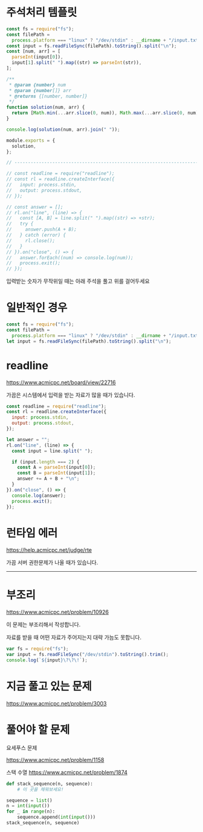 # 주석처리 템플릿

```js
const fs = require("fs");
const filePath =
  process.platform === "linux" ? "/dev/stdin" : __dirname + "/input.txt";
const input = fs.readFileSync(filePath).toString().split("\n");
const [num, arr] = [
  parseInt(input[0]),
  input[1].split(" ").map((str) => parseInt(str)),
];

/**
 * @param {number} num
 * @param {number[]} arr
 * @returns {[number, number]}
 */
function solution(num, arr) {
  return [Math.min(...arr.slice(0, num)), Math.max(...arr.slice(0, num))];
}

console.log(solution(num, arr).join(" "));

module.exports = {
  solution,
};

// --------------------------------------------------------------------------

// const readline = require("readline");
// const rl = readline.createInterface({
//   input: process.stdin,
//   output: process.stdout,
// });

// const answer = [];
// rl.on("line", (line) => {
//   const [A, B] = line.split(" ").map((str) => +str);
//   try {
//     answer.push(A + B);
//   } catch (error) {
//     rl.close();
//   }
// }).on("close", () => {
//   answer.forEach((num) => console.log(num));
//   process.exit();
// });
```

입력받는 숫자가 무작위일 때는 아래 주석을 풀고 위를 걸어두세요

# 일반적인 경우

```js
const fs = require("fs");
const filePath =
  process.platform === "linux" ? "/dev/stdin" : __dirname + "/input.txt";
let input = fs.readFileSync(filePath).toString().split("\n");
```

# readline

https://www.acmicpc.net/board/view/22716

가끔은 시스템에서 입력을 받는 자료가 많을 때가 있습니다.

```js
const readline = require("readline");
const rl = readline.createInterface({
  input: process.stdin,
  output: process.stdout,
});

let answer = "";
rl.on("line", (line) => {
  const input = line.split(" ");

  if (input.length === 2) {
    const A = parseInt(input[0]);
    const B = parseInt(input[1]);
    answer += A + B + "\n";
  }
}).on("close", () => {
  console.log(answer);
  process.exit();
});
```

# 런타임 에러

https://help.acmicpc.net/judge/rte

가끔 서버 권한문제가 나올 때가 있습니다.

---

# 부조리

https://www.acmicpc.net/problem/10926

이 문제는 부조리해서 작성합니다.

자료를 받을 때 어떤 자료가 주어지는지 대략 가늠도 못합니다.

```js
var fs = require("fs");
var input = fs.readFileSync("/dev/stdin").toString().trim();
console.log(`${input}\?\?\!`);
```

# 지금 풀고 있는 문제

https://www.acmicpc.net/problem/3003

# 풀어야 할 문제

요세푸스 문제

https://www.acmicpc.net/problem/1158

스택 수열
https://www.acmicpc.net/problem/1874

```py
def stack_sequence(n, sequence):
    # 이 곳을 채워보세요!

sequence = list()
n = int(input())
for _ in range(n):
    sequence.append(int(input()))
stack_sequence(n, sequence)
```
